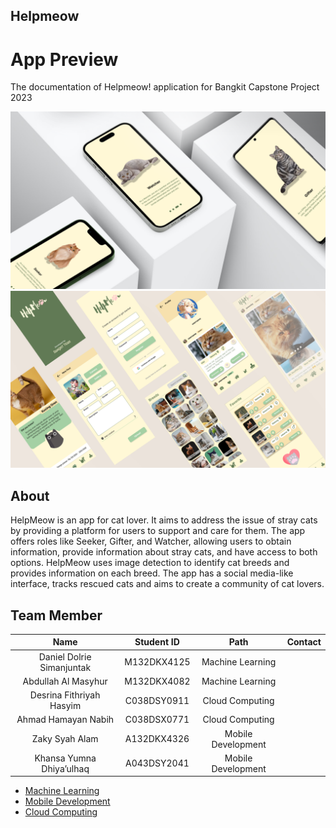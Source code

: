 ## Helpmeow
# App Preview
The documentation of Helpmeow! application for Bangkit Capstone Project 2023

![HelpMeow](https://github.com/dolrie23/Aset-Mockup-Helpmeow/blob/c494f5afb90d7930c08f24f9eab759c4c65d6d23/Mockup/Mock%20Up%20on%20Readme.png)
![HelpMeow2](https://github.com/dolrie23/Aset-Mockup-Helpmeow/blob/c494f5afb90d7930c08f24f9eab759c4c65d6d23/Mockup/Mockup%20Readme%202.png)

## About
HelpMeow is an app for cat lover. It aims to address the issue of stray cats by providing a platform for users to support and care for them. The app offers roles like Seeker, Gifter, and Watcher, allowing users to obtain information, provide information about stray cats, and have access to both options. HelpMeow uses image detection to identify cat breeds and provides information on each breed. The app has a social media-like interface, tracks rescued cats and aims to create a community of cat lovers.

## Team Member
|            Name           |  Student ID |        Path        | Contact |
|:-------------------------:|:-----------:|:------------------:|:-------:|
| Daniel Dolrie Simanjuntak | M132DKX4125 |  Machine Learning  |         |
|    Abdullah Al Masyhur    | M132DKX4082 |  Machine Learning  |         |
|  Desrina Fithriyah Hasyim | C038DSY0911 |   Cloud Computing  |         |
|    Ahmad Hamayan Nabih    | C038DSX0771 |   Cloud Computing  |         |
|       Zaky Syah Alam      | A132DKX4326 | Mobile Development |         |
|  Khansa Yumna Dhiya’ulhaq | A043DSY2041 | Mobile Development |         |

* [Machine Learning](https://github.com/desrinaH/helpmeow/tree/ML)
* [Mobile Development](https://github.com/desrinaH/helpmeow/tree/mobile-dev)
* [Cloud Computing](https://github.com/desrinaH/helpmeow/tree/backend)

